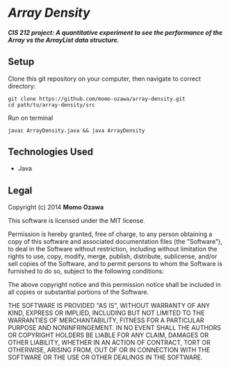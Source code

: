 # _Array Density_

##### _CIS 212 project:_ A quantitative experiment to see the performance of the Array vs the ArrayList data structure.

## Setup
Clone this git repository on your computer, then navigate to correct directory:
```
git clone https://github.com/momo-ozawa/array-density.git
cd path/to/array-density/src
```

Run on terminal
```
javac ArrayDensity.java && java ArrayDensity
```

## Technologies Used
* Java

## Legal
Copyright (c) 2014 **Momo Ozawa**

This software is licensed under the MIT license.

Permission is hereby granted, free of charge, to any person obtaining a copy
of this software and associated documentation files (the "Software"), to deal
in the Software without restriction, including without limitation the rights
to use, copy, modify, merge, publish, distribute, sublicense, and/or sell
copies of the Software, and to permit persons to whom the Software is
furnished to do so, subject to the following conditions:

The above copyright notice and this permission notice shall be included in
all copies or substantial portions of the Software.

THE SOFTWARE IS PROVIDED "AS IS", WITHOUT WARRANTY OF ANY KIND, EXPRESS OR
IMPLIED, INCLUDING BUT NOT LIMITED TO THE WARRANTIES OF MERCHANTABILITY,
FITNESS FOR A PARTICULAR PURPOSE AND NONINFRINGEMENT. IN NO EVENT SHALL THE
AUTHORS OR COPYRIGHT HOLDERS BE LIABLE FOR ANY CLAIM, DAMAGES OR OTHER
LIABILITY, WHETHER IN AN ACTION OF CONTRACT, TORT OR OTHERWISE, ARISING FROM,
OUT OF OR IN CONNECTION WITH THE SOFTWARE OR THE USE OR OTHER DEALINGS IN
THE SOFTWARE.
